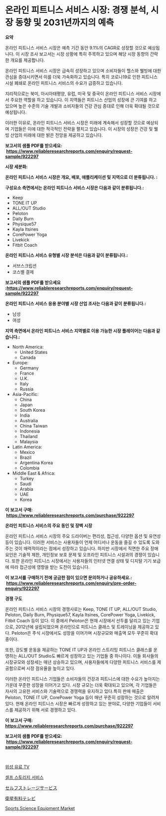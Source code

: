 <p><h1>온라인 피트니스 서비스 시장: 경쟁 분석, 시장 동향 및 2031년까지의 예측</h1></p><p><strong>요약</strong></p>
<p><p>온라인 피트니스 서비스 시장은 예측 기간 동안 9.1%의 CAGR로 성장할 것으로 예상됩니다. 이 시장 조사 보고서는 시장 상황에 특히 주목하고 있으며 해당 시장 동향의 간략한 개요를 제공합니다.</p><p>온라인 피트니스 서비스 시장은 급속히 성장하고 있으며 소비자들이 헬스와 웰빙에 대한 관심을 증대시키면서 이를 더욱 가속화하고 있습니다. 특히 코로나19로 인한 피트니스 시설 폐쇄로 온라인 피트니스 서비스의 수요가 급증하고 있습니다.</p><p>지리적으로는 북미, 아시아태평양, 유럽, 미국 및 중국이 온라인 피트니스 서비스 시장에서 주요한 역할을 하고 있습니다. 이 지역들은 피트니스 산업의 성장에 큰 기여를 하고 있으며 높은 수준의 기술 개발과 소비자들의 건강 관심 증대로 인해 더욱 확대될 것으로 예상됩니다.</p><p>이러한 이유로, 온라인 피트니스 서비스 시장은 미래에 계속해서 성장할 것으로 예상되며 기업들은 이에 대한 적극적인 전략을 펼치고 있습니다. 이 시장의 성장은 건강 및 웰빙 산업의 미래에 대한 밝은 전망을 제공하고 있습니다.</p></p>
<p><strong>보고서의 샘플 PDF를 받으세요: &nbsp;<a href="https://www.reliableresearchreports.com/enquiry/request-sample/922297">https://www.reliableresearchreports.com/enquiry/request-sample/922297</a></strong></p>
<p><strong>시장 세분화:</strong></p>
<p><strong> 온라인 피트니스 서비스 시장은 개요, 배포, 애플리케이션 및 지역으로 더 분류됩니다. :</strong></p>
<p><strong>구성요소 측면에서는 온라인 피트니스 서비스 시장은 다음과 같이 분류됩니다.:</strong></p>
<p><ul><li>Keep</li><li>TONE IT UP</li><li>ALL/OUT Studio</li><li>Peloton</li><li>Daily Burn</li><li>Physique57</li><li>Kayla Itsines</li><li>CorePower Yoga</li><li>Livekick</li><li>Fitbit Coach</li></ul></p>
<p><strong> 온라인 피트니스 서비스 유형별 시장 분석은 다음과 같이 분류됩니다.:</strong></p>
<p><ul><li>서브스크립션</li><li>코스별 결제</li></ul></p>
<p><strong>보고서의 샘플 PDF를 받으세요 :<a href="https://www.reliableresearchreports.com/enquiry/request-sample/922297">https://www.reliableresearchreports.com/enquiry/request-sample/922297</a></strong></p>
<p><strong> 온라인 피트니스 서비스 응용 분야별 시장 산업 조사는 다음과 같이 분류됩니다.:</strong></p>
<p><ul><li>남성</li><li>여성</li></ul></p>
<p><strong>지역 측면에서 온라인 피트니스 서비스 지역별로 이용 가능한 시장 플레이어는 다음과 같습니다.:</strong></p>
<p><ul>
    <li>
        North America:
        <ul>
            <li>United States</li>
            <li>Canada</li>
        </ul>
    </li>
    <li>
        Europe:
        <ul>
            <li>Germany</li>
            <li>France</li>
            <li>U.K.</li>
            <li>Italy</li>
            <li>Russia</li>
        </ul>
    </li>
    <li>
        Asia-Pacific:
        <ul>
            <li>China</li>
            <li>Japan</li>
            <li>South Korea</li>
            <li>India</li>
            <li>Australia</li>
            <li>China Taiwan</li>
            <li>Indonesia</li>
            <li>Thailand</li>
            <li>Malaysia</li>
        </ul>
    </li>
    <li>
        Latin America:
        <ul>
            <li>Mexico</li>
            <li>Brazil</li>
            <li>Argentina Korea</li>
            <li>Colombia</li>
        </ul>
    </li>
    <li>
        Middle East & Africa:
        <ul>
            <li>Turkey</li>
            <li>Saudi</li>
            <li>Arabia</li>
            <li>UAE</li>
            <li>Korea</li>
        </ul>
    </li>
    </ul></p>
<p><strong>이 보고서 구매: &nbsp;<a href="https://www.reliableresearchreports.com/purchase/922297">https://www.reliableresearchreports.com/purchase/922297</a></strong></p>
<p><strong>온라인 피트니스 서비스의 주요 동인 및 장벽 시장</strong></p>
<p><p>온라인 피트니스 서비스 시장의 주요 드라이버는 편리성, 접근성, 다양한 옵션 및 유연성 등이 있습니다. 이러한 서비스는 사용자들이 언제 어디서나 운동을 즐길 수 있도록 도와주는 것이 매력적이라는 점에서 성장하고 있습니다. 하지만 시장에서 직면한 주요 장애 요인은 기술적 제한, 개인정보 보호 문제 및 오프라인 피트니스 시설과의 경쟁이 있습니다. 또한 온라인 피트니스 시장에서는 사용자들의 인터넷 연결 상태 및 디지털 기기 보급에 따라 접근성에 영향을 받는 도전이 있습니다.</p></p>
<p><strong>이 보고서를 구매하기 전에 궁금한 점이 있으면 문의하거나 공유하세요.: &nbsp;<a href="https://www.reliableresearchreports.com/enquiry/pre-order-enquiry/922297">https://www.reliableresearchreports.com/enquiry/pre-order-enquiry/922297</a></strong></p>
<p><strong>경쟁 구도</strong></p>
<p><p>온라인 피트니스 서비스 시장의 경쟁사로는 Keep, TONE IT UP, ALL/OUT Studio, Peloton, Daily Burn, Physique57, Kayla Itsines, CorePower Yoga, Livekick, Fitbit Coach 등이 있다. 이 중에서 Peloton은 현재 시장에서 선두를 달리고 있는 기업으로, 2012년에 설립되었으며 온라인으로 피트니스 클래스 및 트레이닝을 제공하고 있다. Peloton은 주식 시장에서도 성장을 이어가며 시장규모와 매출액 모두 꾸준히 확대 중이다.</p><p>또한, 강도별 운동을 제공하는 TONE IT UP과 온라인 스트리밍 피트니스 클래스를 운영하는 ALL/OUT Studio도 빠르게 성장하고 있는 기업들 중 하나이다. 이들 회사들의 시장규모와 성장세는 매년 상승하고 있으며, 사용자들에게 다양한 피트니스 서비스를 제공함으로써 시장 점유율을 높이고 있다.</p><p>이러한 온라인 피트니스 기업들은 소비자들의 건강과 피트니스에 대한 수요가 높아지는 가운데 꾸준한 성장을 이어가고 있다. 시장 규모는 더욱 확대되고 있으며, 각 기업들은 자사의 고유한 서비스와 기술력으로 경쟁력을 유지하고 있다.특히 판매 매출은 Peloton, TONE IT UP, CorePower Yoga 등이 매년 꾸준히 성장하는 것으로 알려져 있다. 현재 온라인 피트니스 시장은 빠르게 성장하고 있는 분야로, 다양한 기업들이 서비스를 제공하기 위해 서로 경쟁하고 있다.</p></p>
<p><strong>이 보고서 구매: &nbsp; <a href="https://www.reliableresearchreports.com/purchase/922297">https://www.reliableresearchreports.com/purchase/922297</a></strong></p>
<p><strong>보고서의 샘플 PDF를 받으세요: &nbsp;<a href="https://www.reliableresearchreports.com/enquiry/request-sample/922297">https://www.reliableresearchreports.com/enquiry/request-sample/922297</a></strong><strong></strong></p>
<p>&nbsp;</p>
<p><p><a href="https://github.com/sougarounis/Market-Research-Report-List-2/blob/main/6416680182484.md">위성 유료 TV</a></p><p><a href="https://github.com/laholand/Market-Research-Report-List-2/blob/main/5391809182485.md">셀프 스토리지 서비스</a></p><p><a href="https://github.com/lababdou/Market-Research-Report-List-2/blob/main/2244841182490.md">セルフストレージサービス</a></p><p><a href="https://github.com/mohamedbakry57/Market-Research-Report-List-2/blob/main/2946235182489.md">衛星有料テレビ</a></p><p><a href="https://github.com/indrystar/Market-Research-Report-List-2/blob/main/sports-science-equipment-market.md">Sports Science Equipment Market</a></p></p>